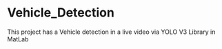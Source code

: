 # Vehicle_Detection
This project has a Vehicle detection in a live video via YOLO V3 Library in MatLab
